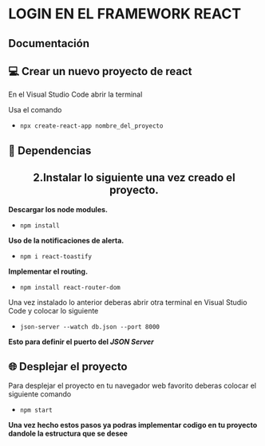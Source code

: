 # LOGIN EN EL FRAMEWORK REACT

## Documentación 

## 💻 Crear un nuevo proyecto de react
En el Visual Studio Code abrir la terminal 

Usa el comando 
- ```npx create-react-app nombre_del_proyecto```

## 🧩 Dependencias
<h2 align="center"> 2.Instalar lo siguiente una vez creado el proyecto.</h2>

**Descargar los node modules.**

- ```npm install```
  
**Uso de la notificaciones de alerta.**
- ```npm i react-toastify```
  
**Implementar el routing.**
- ```npm install react-router-dom```


Una vez instalado lo anterior deberas abrir otra terminal en Visual Studio Code y colocar lo siguiente

- ```json-server --watch db.json --port 8000```

**Esto para definir el puerto del *JSON Server***


## 🌐 Desplejar el proyecto
Para desplejar el proyecto en tu navegador web favorito deberas colocar el siguiente comando
- ```npm start```



**Una vez hecho estos pasos ya podras implementar codigo en tu proyecto dandole la estructura que se desee**
